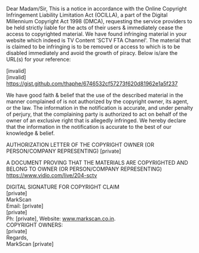 Dear Madam/Sir,
This is a notice in accordance with the Online Copyright Infringement Liability Limitation Act (OCILLA), a part of the Digital Millennium Copyright Act 1998 (DMCA), requesting the service providers to be held strictly liable for the acts of their users & immediately cease the access to copyrighted material. We have found infringing material in your website which indeed is TV Content 'SCTV FTA Channel'. The material that is claimed to be infringing is to be removed or access to which is to be disabled immediately and avoid the growth of piracy. Below is/are the URL(s) for your reference:

[invalid]  
[invalid]  
https://gist.github.com/thaphe/6746532cf57273f620d81962e1a5f237

We have good faith & belief that the use of the described material in the manner complained of is not authorized by the copyright owner, its agent, or the law. The information in the notification is accurate, and under penalty of perjury, that the complaining party is authorized to act on behalf of the owner of an exclusive right that is allegedly infringed. We hereby declare that the information in the notification is accurate to the best of our knowledge & belief.

AUTHORIZATION LETTER OF THE COPYRIGHT OWNER (OR PERSON/COMPANY REPRESENTING)
[private]  

A DOCUMENT PROVING THAT THE MATERIALS ARE COPYRIGHTED AND BELONG TO OWNER (OR PERSON/COMPANY REPRESENTING)
https://www.vidio.com/live/204-sctv

DIGITAL SIGNATURE FOR COPYRIGHT CLAIM  
[private]  
MarkScan  
Email: [private]  
[private]  
Ph: [private], Website: www.markscan.co.in.  
COPYRIGHT OWNERS:  
[private]  
Regards,  
MarkScan [private]  
